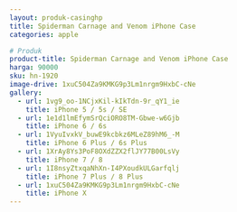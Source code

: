 ```yaml
---
layout: produk-casinghp
title: Spiderman Carnage and Venom iPhone Case
categories: apple

# Produk
product-title: Spiderman Carnage and Venom iPhone Case
harga: 90000
sku: hn-1920
image-drive: 1xuC504Za9KMKG9p3Lm1nrgm9HxbC-cNe
gallery:
  - url: 1vg9_oo-1NCjxKil-kIkTdn-9r_qY1_ie
    title: iPhone 5 / 5s / SE
  - url: 1e1d1lmEfymSrQciORO8TM-Gbwe-w6Gjb
    title: iPhone 6 / 6s
  - url: 1VyuIvxkV_buwE9kcbkz6MLeZ89hM6_-M
    title: iPhone 6 Plus / 6s Plus
  - url: 1XrAy8Ys3PoF8OXdZZX2flJY77B00LsVy
    title: iPhone 7 / 8
  - url: 1I8nsyZtxqaNhXn-I4PXoudkULGarfqlj
    title: iPhone 7 Plus / 8 Plus
  - url: 1xuC504Za9KMKG9p3Lm1nrgm9HxbC-cNe
    title: iPhone X
---
```

